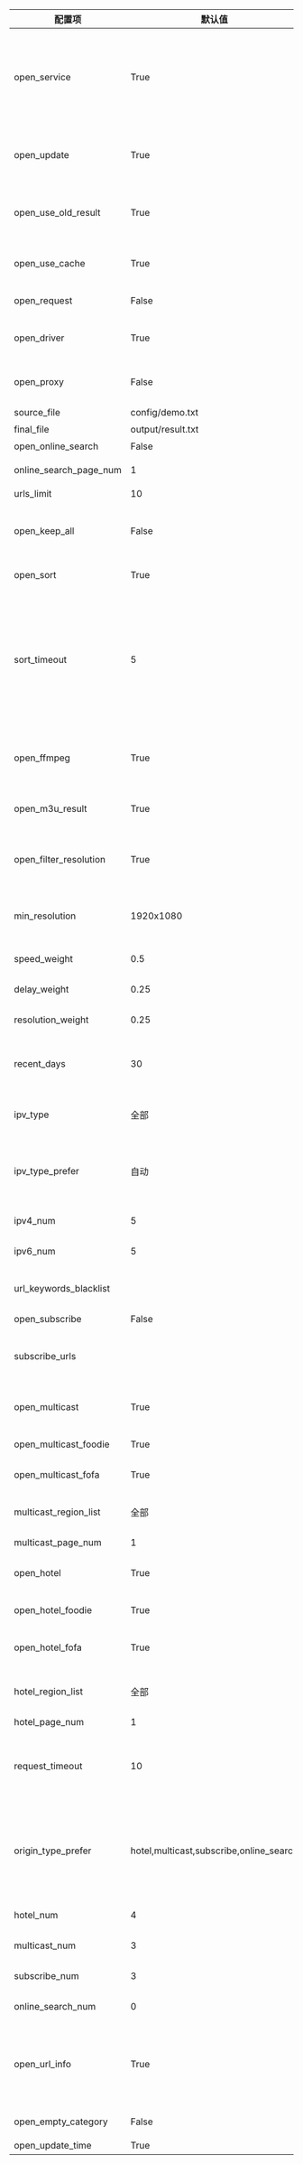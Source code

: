 | 配置项                    | 默认值                                     | 描述                                                                                        |
|------------------------|-----------------------------------------|-------------------------------------------------------------------------------------------|
| open_service           | True                                    | 开启页面服务，用于控制是否启动结果页面服务；如果使用青龙等平台部署，有专门设定的定时任务，需要更新完成后停止运行，可以关闭该功能                          |
| open_update            | True                                    | 开启更新，用于控制是否更新接口，若关闭则所有工作模式（获取接口和测速）均停止                                                    |
| open_use_old_result    | True                                    | 开启使用历史更新结果（包含模板与结果文件的接口），合并至本次更新中                                                         |
| open_use_cache         | True                                    | 开启使用本地缓存数据，适用于查询请求失败场景                                                                    |
| open_request           | False                                   | 开启查询请求，数据来源于网络                                                                            |
| open_driver            | True                                    | 开启浏览器运行，若更新无数据可开启此模式，较消耗性能                                                                |
| open_proxy             | False                                   | 开启代理，自动获取免费可用代理，若更新无数据可开启此模式                                                              |
| source_file            | config/demo.txt                         | 模板文件路径                                                                                    |
| final_file             | output/result.txt                       | 生成结果文件路径                                                                                  |
| open_online_search     | False                                   | 开启关键字搜索源功能                                                                                |
| online_search_page_num | 1                                       | 关键字搜索频道获取分页数量                                                                             |
| urls_limit             | 10                                      | 单个频道接口数量                                                                                  |
| open_keep_all          | False                                   | 保留所有检索结果，会保留非模板频道名称的结果，推荐手动维护时开启                                                          |
| open_sort              | True                                    | 开启排序功能（响应速度、日期、分辨率）                                                                       |
| sort_timeout           | 5                                       | 单个接口测速超时时长，单位秒(s)；数值越大测速所属时间越长，能提高获取接口数量，但质量会有所下降；数值越小测速所需时间越短，能获取低延时的接口，质量较好；调整此值能优化更新时间 |
| open_ffmpeg            | True                                    | 开启使用 FFmpeg 进行测速，获取更准确的速度与分辨率信息，需要提前手动安装                                                  |
| open_m3u_result        | True                                    | 开启转换生成 m3u 文件类型结果链接，支持显示频道图标                                                              |
| open_filter_resolution | True                                    | 开启分辨率过滤，低于最小分辨率（min_resolution）的接口将会被过滤                                                   |
| min_resolution         | 1920x1080                               | 接口最小分辨率，需要开启 open_filter_resolution 才能生效                                                  |
| speed_weight           | 0.5                                     | 速率权重值（所有权重值总和应为 1）                                                                        |
| delay_weight           | 0.25                                    | 响应时间权重值（所有权重值总和应为 1）                                                                      |
| resolution_weight      | 0.25                                    | 分辨率权重值 （所有权重值总和应为 1）                                                                      |
| recent_days            | 30                                      | 获取最近时间范围内更新的接口（单位天），适当减小可避免出现匹配问题                                                         |
| ipv_type               | 全部                                      | 生成结果中接口的协议类型，可选值：ipv4、ipv6、全部、all                                                         |
| ipv_type_prefer        | 自动                                      | 接口协议类型偏好，优先将该类型的接口排在结果前面，可选值：IPv4、IPv6、自动、auto                                            |
| ipv4_num               | 5                                       | 结果中偏好的 IPv4 接口数量                                                                          |
| ipv6_num               | 5                                       | 结果中偏好的 IPv6 接口数量                                                                          |
| url_keywords_blacklist |                                         | 接口关键字黑名单，用于过滤含特定字符的接口                                                                     |
| open_subscribe         | False                                   | 开启订阅源功能                                                                                   |
| subscribe_urls         |                                         | 订阅源，请输入订阅链接（支持 txt 与 m3u 链接），多个链接以逗号分隔                                                    |
| open_multicast         | True                                    | 开启组播源功能，关闭后所有组播源工作模式都将关闭                                                                  |
| open_multicast_foodie  | True                                    | 开启 Foodie 组播源工作模式                                                                         |
| open_multicast_fofa    | True                                    | 开启 FOFA 组播源工作模式                                                                           |
| multicast_region_list  | 全部                                      | 组播源地区列表，[更多地区](../updates/multicast/multicast_map.json)，"全部"表示所有地区                        |
| multicast_page_num     | 1                                       | 组播地区获取分页数量                                                                                |
| open_hotel             | True                                    | 开启酒店源功能，关闭后所有酒店源工作模式都将关闭                                                                  |
| open_hotel_foodie      | True                                    | 开启 Foodie 酒店源工作模式                                                                         |
| open_hotel_fofa        | True                                    | 开启 FOFA、ZoomEye 酒店源工作模式                                                                   |
| hotel_region_list      | 全部                                      | 酒店源地区列表，[更多地区](../updates/fofa/fofa_map.py)，"全部"表示所有地区                                    |
| hotel_page_num         | 1                                       | 酒店地区获取分页数量                                                                                |
| request_timeout        | 10                                      | 查询请求超时时长，单位秒(s)，用于控制查询接口文本链接的超时时长以及重试时长，调整此值能优化更新时间                                       |
| origin_type_prefer     | hotel,multicast,subscribe,online_search | 结果偏好的接口来源，结果优先按该顺序进行排序，hotel：酒店源，multicast：组播源，subscribe：订阅源，online_search：关键字搜索          |
| hotel_num              | 4                                       | 结果中偏好的酒店源接口数量                                                                             |
| multicast_num          | 3                                       | 结果中偏好的组播源接口数量                                                                             |
| subscribe_num          | 3                                       | 结果中偏好的订阅源接口数量                                                                             |
| online_search_num      | 0                                       | 结果中偏好的关键字搜索接口数量                                                                           |
| open_url_info          | True                                    | 开启显示接口说明信息，用于控制是否显示分辨率、接口协议类型等信息，为$符号后的内容，播放软件使用该信息对接口进行描述                                |
| open_empty_category    | False                                   | 开启无结果频道分类，自动归类至底部                                                                         |
| open_update_time       | True                                    | 开启显示更新时间                                                                                  |